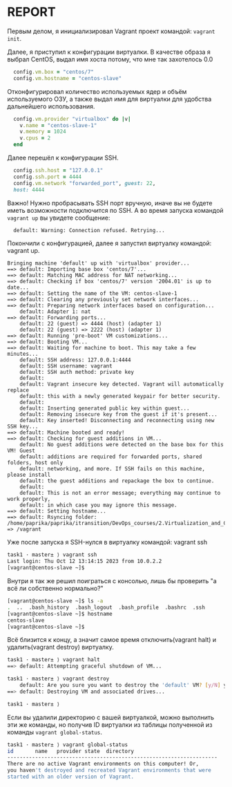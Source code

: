 # REPORT
  Первым делом, я инициализировал Vagrant
проект командой: `vagrant init`.

Далее, я приступил к конфигурации виртуалки.
В качестве образа я выбрал CentOS, выдал имя хоста потому, что мне так захотелось 0.0
```ruby
  config.vm.box = "centos/7"
  config.vm.hostname = "centos-slave"
```

Отконфигурировал количество используемых ядер и объём используемого ОЗУ, а также
выдал имя для виртуалки для удобства дальнейшего использования.
```ruby
  config.vm.provider "virtualbox" do |v|
    v.name = "centos-slave-1"
    v.memory = 1024
    v.cpus = 2
  end
```

Далее перешёл к конфигурации SSH.
```ruby
  config.ssh.host = "127.0.0.1"
  config.ssh.port = 4444
  config.vm.network "forwarded_port", guest: 22,
  host: 4444
```
Важно! Нужно пробрасывать SSH порт вручную,
иначе вы не будете иметь возможности
подключится по SSH.
А во время запуска командой `vagrant up` вы увидете сообщение:
```bash
  default: Warning: Connection refused. Retrying...
```

Покончили с конфигурацией, далее я запустил виртуалку командой: vagrant up.
```
Bringing machine 'default' up with 'virtualbox' provider...
==> default: Importing base box 'centos/7'...
==> default: Matching MAC address for NAT networking...
==> default: Checking if box 'centos/7' version '2004.01' is up to date...
==> default: Setting the name of the VM: centos-slave-1
==> default: Clearing any previously set network interfaces...
==> default: Preparing network interfaces based on configuration...
    default: Adapter 1: nat
==> default: Forwarding ports...
    default: 22 (guest) => 4444 (host) (adapter 1)
    default: 22 (guest) => 2222 (host) (adapter 1)
==> default: Running 'pre-boot' VM customizations...
==> default: Booting VM...
==> default: Waiting for machine to boot. This may take a few minutes...
    default: SSH address: 127.0.0.1:4444
    default: SSH username: vagrant
    default: SSH auth method: private key
    default: 
    default: Vagrant insecure key detected. Vagrant will automatically replace
    default: this with a newly generated keypair for better security.
    default: 
    default: Inserting generated public key within guest...
    default: Removing insecure key from the guest if it's present...
    default: Key inserted! Disconnecting and reconnecting using new SSH key...
==> default: Machine booted and ready!
==> default: Checking for guest additions in VM...
    default: No guest additions were detected on the base box for this VM! Guest
    default: additions are required for forwarded ports, shared folders, host only
    default: networking, and more. If SSH fails on this machine, please install
    default: the guest additions and repackage the box to continue.
    default: 
    default: This is not an error message; everything may continue to work properly,
    default: in which case you may ignore this message.
==> default: Setting hostname...
==> default: Rsyncing folder: /home/paprika/paprika/itransition/DevOps_courses/2.Virtualization_and_Containerization/task1/ 
=> /vagrant
```
Уже после запуска я SSH-нулся в виртуалку командой: vagrant ssh
```bash
task1 · master± ⟩ vagrant ssh
Last login: Thu Oct 12 13:14:15 2023 from 10.0.2.2
[vagrant@centos-slave ~]$ 
```

Внутри я так же решил поиграться с консолью, лишь бы проверить "а всё ли собственно нормально?"

```bash
[vagrant@centos-slave ~]$ ls -a
.  ..  .bash_history  .bash_logout  .bash_profile  .bashrc  .ssh
[vagrant@centos-slave ~]$ hostname
centos-slave
[vagrant@centos-slave ~]$ 
```

Всё близится к концу, а значит самое время
отключить(vagrant halt) и удалить(vagrant
destroy) виртуалку.

```bash
task1 · master± ⟩ vagrant halt
==> default: Attempting graceful shutdown of VM...

task1 · master± ⟩ vagrant destroy
    default: Are you sure you want to destroy the 'default' VM? [y/N] y
==> default: Destroying VM and associated drives...

task1 · master± ⟩ 
```

Если вы удалили директорию с вашей виртуалкой,
можно выполнить эти же команды,
но получив ID виртуалки из таблицы полученной
из команды `vagrant global-status`.
```bash
task1 · master± ⟩ vagrant global-status
id       name   provider state  directory                           
--------------------------------------------------------------------
There are no active Vagrant environments on this computer! Or,
you haven't destroyed and recreated Vagrant environments that were
started with an older version of Vagrant.
```